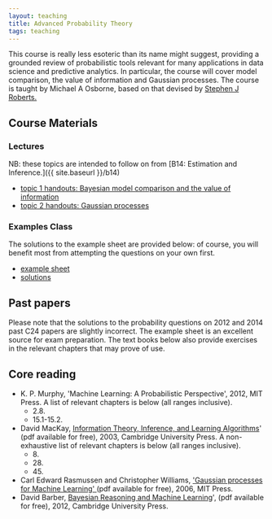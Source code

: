```yaml
---
layout: teaching
title: Advanced Probability Theory
tags: teaching
---
```


This course is really less esoteric than its name might suggest, providing a grounded review of probabilistic tools relevant for many applications in data science and predictive analytics. 
In particular, the course will cover model comparison, the value of information and Gaussian processes. 
The course is taught by Michael A Osborne, based on that devised by [Stephen J Roberts.](http://www.robots.ox.ac.uk/~sjrob/)


## Course Materials

### Lectures
NB: these topics are intended to follow on from [B14: Estimation and Inference.]({{ site.baseurl }}/b14)

<ul class='plus'>
    <li>
        <a href="{{ site.baseurl }}/teaching/C24/1_slides_model_comparison_and_information.pdf">
            topic 1 handouts: Bayesian model comparison and the value of information
        </a>
    </li>
    <li>
        <a href="{{ site.baseurl }}/teaching/C24/2_slides_Gaussian_processes.pdf">
            topic 2 handouts: Gaussian processes
        </a>
    </li>
</ul>


### Examples Class

The solutions to the example sheet are provided below: of course, you will benefit most from attempting the questions on your own first.

<ul class='plus'>
    <li>
        <a href="{{ site.baseurl }}/teaching/C24/c24_adv_prob_examples.pdf">
            example sheet
        </a>
    </li>    
    <li>
        <a href="{{ site.baseurl }}/teaching/C24/c24_adv_prob_solutions.pdf">
            solutions
        </a>
    </li>
</ul>

## Past papers

Please note that the solutions to the probability questions on 2012 and 2014 past C24 papers are slightly incorrect. The example sheet is an excellent source for exam preparation. The text books below also provide exercises in the relevant chapters that may prove of use. 

## Core reading

<ul class='plus'>
<li>K. P. Murphy, 'Machine Learning: A Probabilistic Perspective', 2012, MIT Press. A list of relevant chapters is below (all ranges inclusive).
<ul class='plus'>
    <li> 2.8.</li>
    <li> 15.1-15.2.</li>
</ul></li>
<li>David MacKay, <a href="http://www.inference.phy.cam.ac.uk/itprnn/book.html"> Information Theory, Inference, and Learning Algorithms</a>' (pdf available for free), 2003, Cambridge University Press. A non-exhaustive list of relevant chapters is below (all ranges inclusive).
<ul class='plus'>
    <li> 8.</li>
    <li> 28.</li>
    <li> 45.</li>
</ul>
</li>
<li>
    Carl Edward Rasmussen and Christopher Williams, 
    <a href="http://www.gaussianprocess.org/gpml/chapters/">'Gaussian processes for Machine Learning'
    </a> (pdf available for free), 2006, MIT Press.
</li>
<li>David Barber, <a href="http://web4.cs.ucl.ac.uk/staff/D.Barber/pmwiki/pmwiki.php?n=Brml.Online"> Bayesian Reasoning and Machine Learning</a>', (pdf available for free), 2012, Cambridge University Press. </li>
</ul>

